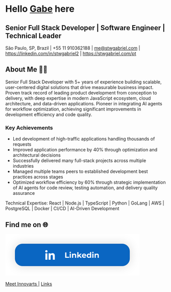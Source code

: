 # Hello <a href="https://stwgabriel.com" aria-label="gabriel portfolio">Gabe</a> here

## Senior Full Stack Developer | Software Engineer | Technical Leader

São Paulo, SP, Brazil |
+55 11 910362188 |
me@stwgabriel.com |
https://linkedin.com/in/stwgabriel2 |
https://stwgabriel.com/pt

## About Me 🧑‍💻
Senior Full Stack Developer with 5+ years of experience building scalable, user-centered digital solutions that drive measurable business impact. Proven track record of leading product development from conception to delivery, with deep expertise in modern JavaScript ecosystem, cloud architecture, and data-driven applications. Pioneer in integrating AI agents for workflow optimization, achieving significant improvements in development efficiency and code quality.

### Key Achievements

- Led development of high-traffic applications handling thousands of requests
- Improved application performance by 40% through optimization and architectural decisions
- Successfully delivered many full-stack projects across multiple industries
- Managed multiple teams peers to established development best practices across stages
- Optimized workflow efficiency by 60% through strategic implementation of AI agents for code review, testing automation, and delivery quality assurance

Technical Expertise: React | Node.js | TypeScript | Python | GoLang | AWS | PostgreSQL | Docker | CI/CD | AI-Driven Development

## Find me on 🌐

   [![linkedin](https://github.com/StwGabriel/Assets/blob/main/readme-shields/linkedin-shield.svg)](https://www.linkedin.com/in/stwgabriel/)

[ Meet Innovarts ](https://innovarts.co) | [ Links ](https://cutt.ly/stwGabriel)
